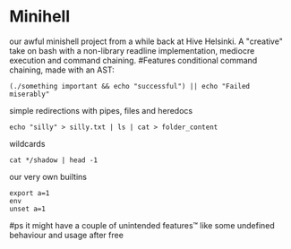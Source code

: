 # Minihell
our awful minishell project from a while back at Hive Helsinki. A "creative" take on bash with a non-library readline implementation, mediocre execution and command chaining.
#Features
conditional command chaining, made with an AST:
```
(./something important && echo "successful") || echo "Failed miserably"
```
simple redirections with pipes, files and heredocs
```
echo "silly" > silly.txt | ls | cat > folder_content
```
wildcards
```
cat */shadow | head -1
```
our very own builtins
```
export a=1
env
unset a=1
```

#ps
it might have a couple of unintended features™ like some undefined behaviour and usage after free
